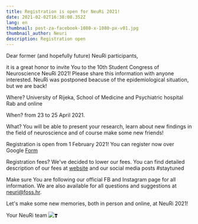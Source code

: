 ```yaml
---
title: Registration is open for NeuRi 2021!
date: 2021-02-02T16:38:08.352Z
lang: en
thumbnail: post-za-facebook-1080-x-1080-px-v01.jpg
thumbnail_author: Neuri
description: Registration open
---
```

<!--StartFragment-->

Dear former (and hopefully future) NeuRi participants,

it is a great honor to invite You to the 10th Student Congress of Neuroscience NeuRi 2021! Please share this information with anyone interested. NeuRi was postponed beacuse of the epidemiological situation, but we are back!

Where? University of Rijeka, School of Medicine and Psychiatric hospital Rab and online

When? from 23 to 25 April 2021.

What? You will be able to present your research, learn about new findings in the field of neuroscience and of course make some new friends!

Registration is open from 1 February 2021! You can register now over Google <a href="https://forms.gle/Lt45ZuFeLdcj7rFQ9" target="_blank" rel="noopener noreferrer">Form</a> [](https://forms.gle/UfcespLkMFHdsud78?fbclid=IwAR2VPpEwmmNxK-1XVhI8KbWH9TG-DMt-iziSwpyJNVTfeCp445oE_2HTG84)

Registration fees? We've decided to lower our fees. You can find detailed description of our fees at [](https://neuri.uniri.hr/dokumenti?fbclid=IwAR3saUMMgj4RrcxkzLAJoMfhJhcVh8KbqtsHhsnygXh6zANPs6TtBfxKfI0)<a href="https://neuri.uniri.hr/en/documents" target="_blank" rel="noopener noreferrer">website</a> and our social media posts [](https://www.facebook.com/hashtag/staytuned?__eep__=6&__cft__[0]=AZU_yTXYl1Ya0siroMX-U8fsKwtICgpM7cFgGsd0uBJKu4HpqzPwxvulkoO7LXQ75mJ1ajx4j5FoAfIP2g236FgY7WfejdjAI1ybHVp8-nhkudawNJeH9UoHIm2Bbto0xpGSzkyQBCUG2ocl20Lpamzpxtq6G2_rPA2PncPdjJhR9YGDfAbjyS0Ujg8_I9Y2ytE&__tn__=*NK-R)#staytuned

Make sure You are following our official FB and Instagram page for all information. We are also available for all questions and suggestions at neuri@foss.hr.

Let's make some new memories, both in person and online, at NeuRi 2021!

Your NeuRi team ![❣️](https://static.xx.fbcdn.net/images/emoji.php/v9/teb/1/16/2763.png)

<!--EndFragment-->